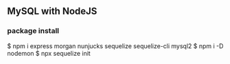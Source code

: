 ## MySQL with NodeJS
### package install
$ npm i express morgan nunjucks sequelize sequelize-cli mysql2
$ npm i -D nodemon
$ npx sequelize init